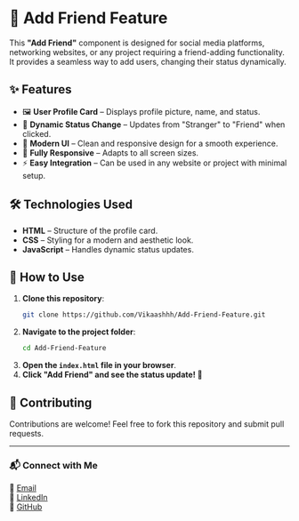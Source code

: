 # 👥 Add Friend Feature

This **"Add Friend"** component is designed for social media platforms, networking websites, or any project requiring a friend-adding functionality. It provides a seamless way to add users, changing their status dynamically.

## ✨ Features

- 🖼 **User Profile Card** – Displays profile picture, name, and status.
- 🔘 **Dynamic Status Change** – Updates from "Stranger" to "Friend" when clicked.
- 🎨 **Modern UI** – Clean and responsive design for a smooth experience.
- 📱 **Fully Responsive** – Adapts to all screen sizes.
- ⚡ **Easy Integration** – Can be used in any website or project with minimal setup.

## 🛠 Technologies Used

- **HTML** – Structure of the profile card.
- **CSS** – Styling for a modern and aesthetic look.
- **JavaScript** – Handles dynamic status updates.

## 🚀 How to Use

1. **Clone this repository**:
   ```sh
   git clone https://github.com/Vikaashhh/Add-Friend-Feature.git
   ```
2. **Navigate to the project folder**:
   ```sh
   cd Add-Friend-Feature
   ```
3. **Open the `index.html` file in your browser**.
4. **Click "Add Friend" and see the status update! 🎉**


## 🤝 Contributing

Contributions are welcome! Feel free to fork this repository and submit pull requests.

---

### 📬 Connect with Me  

📩 [Email](mailto:vikashjoshi5438@gmail.com)  
🔗 [LinkedIn](https://www.linkedin.com/in/itaintvi/)  
🐙 [GitHub](https://github.com/Vikaashhh)  
